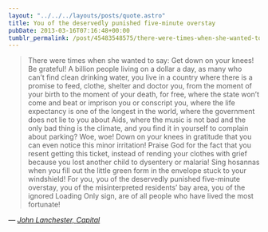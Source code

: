 ```yaml
---
layout: "../../../layouts/posts/quote.astro"
title: You of the deservedly punished five-minute overstay
pubDate: 2013-03-16T07:16:48+00:00
tumblr_permalink: /post/45483548575/there-were-times-when-she-wanted-to-say-get-down
---
```


> There were times when she wanted to say: Get down on your knees! Be grateful! A billion people living on a dollar a day, as many who can’t find clean drinking water, you live in a country where there is a promise to feed, clothe, shelter and doctor you, from the moment of your birth to the moment of your death, for free, where the state won’t come and beat or imprison you or conscript you, where the life expectancy is one of the longest in the world, where the government does not lie to you about Aids, where the music is not bad and the only bad thing is the climate, and you find it in yourself to complain about parking? Woe, woe! Down on your knees in gratitude that you can even notice this minor irritation! Praise God for the fact that you resent getting this ticket, instead of rending your clothes with grief because you lost another child to dysentery or malaria! Sing hosannas when you fill out the little green form in the envelope stuck to your windshield! For you, you of the deservedly punished five-minute overstay, you of the misinterpreted residents’ bay area, you of the ignored Loading Only sign, are of all people who have lived the most fortunate!

— <cite>[John Lanchester, _Capital_](https://www.goodreads.com/book/show/16241160-capital)</cite>
